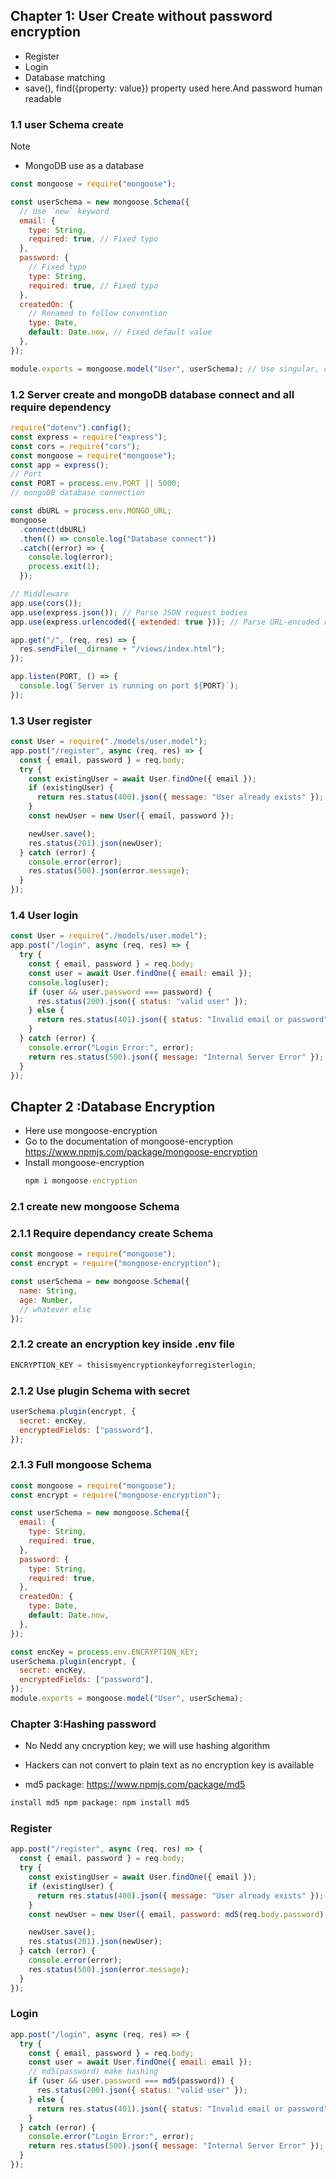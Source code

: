 ## Chapter 1: User Create without password encryption

- Register
- Login
- Database matching
- save(), find({property: value}) property used here.And password human readable

### 1.1 user Schema create

Note

- MongoDB use as a database

```javascript
const mongoose = require("mongoose");

const userSchema = new mongoose.Schema({
  // Use `new` keyword
  email: {
    type: String,
    required: true, // Fixed typo
  },
  password: {
    // Fixed typo
    type: String,
    required: true, // Fixed typo
  },
  createdOn: {
    // Renamed to follow convention
    type: Date,
    default: Date.now, // Fixed default value
  },
});

module.exports = mongoose.model("User", userSchema); // Use singular, capitalized model name
```

### 1.2 Server create and mongoDB database connect and all require dependency

```javascript
require("dotenv").config();
const express = require("express");
const cors = require("cors");
const mongoose = require("mongoose");
const app = express();
// Port
const PORT = process.env.PORT || 5000;
// mongoDB database connection

const dbURL = process.env.MONGO_URL;
mongoose
  .connect(dbURL)
  .then(() => console.log("Database connect"))
  .catch((error) => {
    console.log(error);
    process.exit(1);
  });

// Middleware
app.use(cors());
app.use(express.json()); // Parse JSON request bodies
app.use(express.urlencoded({ extended: true })); // Parse URL-encoded request bodies

app.get("/", (req, res) => {
  res.sendFile(__dirname + "/views/index.html");
});

app.listen(PORT, () => {
  console.log(`Server is running on port ${PORT}`);
});
```

### 1.3 User register

```javascript
const User = require("./models/user.model");
app.post("/register", async (req, res) => {
  const { email, password } = req.body;
  try {
    const existingUser = await User.findOne({ email });
    if (existingUser) {
      return res.status(400).json({ message: "User already exists" });
    }
    const newUser = new User({ email, password });

    newUser.save();
    res.status(201).json(newUser);
  } catch (error) {
    console.error(error);
    res.status(500).json(error.message);
  }
});
```

### 1.4 User login

```javascript
const User = require("./models/user.model");
app.post("/login", async (req, res) => {
  try {
    const { email, password } = req.body;
    const user = await User.findOne({ email: email });
    console.log(user);
    if (user && user.password === password) {
      res.status(200).json({ status: "valid user" });
    } else {
      return res.status(401).json({ status: "Invalid email or password" });
    }
  } catch (error) {
    console.error("Login Error:", error);
    return res.status(500).json({ message: "Internal Server Error" });
  }
});
```

## Chapter 2 :Database Encryption

- Here use mongoose-encryption
- Go to the documentation of mongoose-encryption https://www.npmjs.com/package/mongoose-encryption
- Install mongoose-encryption
  ```cmd
  npm i mongoose-encryption
  ```

### 2.1 create new mongoose Schema

### 2.1.1 Require dependancy create Schema

```javascript
const mongoose = require("mongoose");
const encrypt = require("mongoose-encryption");

const userSchema = new mongoose.Schema({
  name: String,
  age: Number,
  // whatever else
});
```

### 2.1.2 create an encryption key inside .env file

```javascript
ENCRYPTION_KEY = thisismyencryptionkeyforregisterlogin;
```

### 2.1.2 Use plugin Schema with secret

```javascript
userSchema.plugin(encrypt, {
  secret: encKey,
  encryptedFields: ["password"],
});
```

### 2.1.3 Full mongoose Schema

```javascript
const mongoose = require("mongoose");
const encrypt = require("mongoose-encryption");

const userSchema = new mongoose.Schema({
  email: {
    type: String,
    required: true,
  },
  password: {
    type: String,
    required: true,
  },
  createdOn: {
    type: Date,
    default: Date.now,
  },
});

const encKey = process.env.ENCRYPTION_KEY;
userSchema.plugin(encrypt, {
  secret: encKey,
  encryptedFields: ["password"],
});
module.exports = mongoose.model("User", userSchema);
```

### Chapter 3:Hashing password

- No Nedd any cncryption key; we will use hashing algorithm

- Hackers can not convert to plain text as no encryption key is available

- md5 package: https://www.npmjs.com/package/md5

```cmd
install md5 npm package: npm install md5

```

### Register

```javascript
app.post("/register", async (req, res) => {
  const { email, password } = req.body;
  try {
    const existingUser = await User.findOne({ email });
    if (existingUser) {
      return res.status(400).json({ message: "User already exists" });
    }
    const newUser = new User({ email, password: md5(req.body.password) }); // Hashing function use

    newUser.save();
    res.status(201).json(newUser);
  } catch (error) {
    console.error(error);
    res.status(500).json(error.message);
  }
});
```

### Login

```Javascript
app.post("/login", async (req, res) => {
  try {
    const { email, password } = req.body;
    const user = await User.findOne({ email: email });
    // md5(password) make hashing
    if (user && user.password === md5(password)) {
      res.status(200).json({ status: "valid user" });
    } else {
      return res.status(401).json({ status: "Invalid email or password" });
    }
  } catch (error) {
    console.error("Login Error:", error);
    return res.status(500).json({ message: "Internal Server Error" });
  }
});
```
